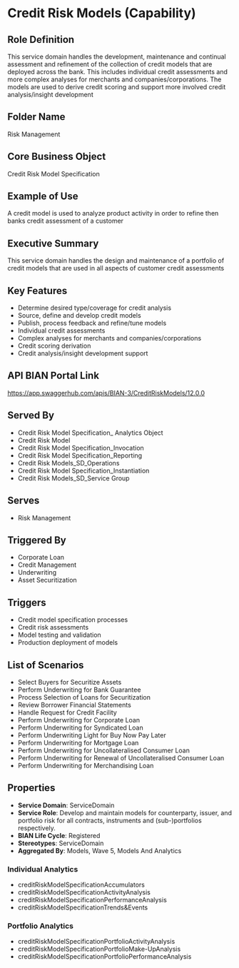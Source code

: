 # Credit Risk Models (Capability)

## Role Definition
This service domain handles the development, maintenance and continual assessment and refinement of the collection of credit models that are deployed across the bank. This includes individual credit assessments and more complex analyses for merchants and companies/corporations. The models are used to derive credit scoring and support more involved credit analysis/insight development

## Folder Name
Risk Management

## Core Business Object
Credit Risk Model Specification

## Example of Use
A credit model is used to analyze product activity in order to refine then banks credit assessment of a customer

## Executive Summary
This service domain handles the design and maintenance of a portfolio of credit models that are used in all aspects of customer credit assessments

## Key Features
- Determine desired type/coverage for credit analysis
- Source, define and develop credit models
- Publish, process feedback and refine/tune models
- Individual credit assessments
- Complex analyses for merchants and companies/corporations
- Credit scoring derivation
- Credit analysis/insight development support

## API BIAN Portal Link
https://app.swaggerhub.com/apis/BIAN-3/CreditRiskModels/12.0.0

## Served By
- Credit Risk Model Specification_ Analytics Object
- Credit Risk Model
- Credit Risk Model Specification_Invocation
- Credit Risk Model Specification_Reporting
- Credit Risk Models_SD_Operations
- Credit Risk Model Specification_Instantiation
- Credit Risk Models_SD_Service Group

## Serves
- Risk Management

## Triggered By
- Corporate Loan
- Credit Management
- Underwriting
- Asset Securitization

## Triggers
- Credit model specification processes
- Credit risk assessments
- Model testing and validation
- Production deployment of models

## List of Scenarios
- Select Buyers for Securitize Assets
- Perform Underwriting for Bank Guarantee
- Process Selection of Loans for Securitization
- Review Borrower Financial Statements
- Handle Request for Credit Facility
- Perform Underwriting for Corporate Loan
- Perform Underwriting for Syndicated Loan
- Perform Underwriting Light for Buy Now Pay Later
- Perform Underwriting for Mortgage Loan
- Perform Underwriting for Uncollateralised Consumer Loan
- Perform Underwriting for Renewal of Uncollateralised Consumer Loan
- Perform Underwriting for Merchandising Loan

## Properties
- **Service Domain**: ServiceDomain
- **Service Role**: Develop and maintain models for counterparty, issuer, and portfolio risk for all contracts, instruments and (sub-)portfolios respectively.
- **BIAN Life Cycle**: Registered
- **Stereotypes**: ServiceDomain
- **Aggregated By**: Models, Wave 5, Models And Analytics

### Individual Analytics
- creditRiskModelSpecificationAccumulators
- creditRiskModelSpecificationActivityAnalysis
- creditRiskModelSpecificationPerformanceAnalysis
- creditRiskModelSpecificationTrends&Events

### Portfolio Analytics
- creditRiskModelSpecificationPortfolioActivityAnalysis
- creditRiskModelSpecificationPortfolioMake-UpAnalysis
- creditRiskModelSpecificationPortfolioPerformanceAnalysis